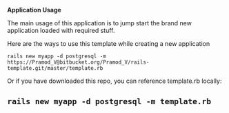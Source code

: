 **Application Usage**

The main usage of this application is to jump start the brand new application loaded with required stuff.

Here are the ways to use this template while creating a new application

`rails new myapp -d postgresql -m https://Pramod_V@bitbucket.org/Pramod_V/rails-template.git/master/template.rb`

Or if you have downloaded this repo, you can reference template.rb locally:

`rails new myapp -d postgresql -m template.rb`
---
